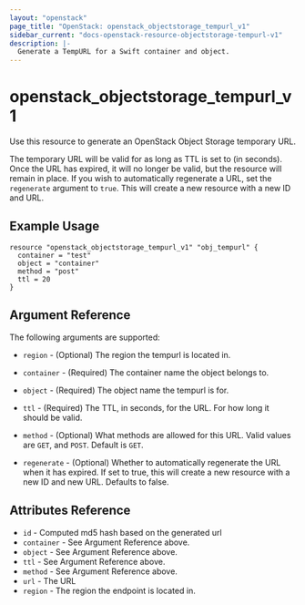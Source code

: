 ```yaml
---
layout: "openstack"
page_title: "OpenStack: openstack_objectstorage_tempurl_v1"
sidebar_current: "docs-openstack-resource-objectstorage-tempurl-v1"
description: |-
  Generate a TempURL for a Swift container and object.
---
```


# openstack\_objectstorage\_tempurl_v1

Use this resource to generate an OpenStack Object Storage temporary URL.

The temporary URL will be valid for as long as TTL is set to (in seconds).
Once the URL has expired, it will no longer be valid, but the resource
will remain in place. If you wish to automatically regenerate a URL, set
the `regenerate` argument to `true`. This will create a new resource with
a new ID and URL.


## Example Usage

```hcl
resource "openstack_objectstorage_tempurl_v1" "obj_tempurl" {
  container = "test"
  object = "container"
  method = "post"
  ttl = 20
}
```

## Argument Reference

The following arguments are supported:

* `region` - (Optional) The region the tempurl is located in.

* `container` - (Required) The container name the object belongs to.

* `object` - (Required) The object name the tempurl is for.

* `ttl` - (Required) The TTL, in seconds, for the URL. For how long it should
  be valid.

* `method` - (Optional) What methods are allowed for this URL.
  Valid values are `GET`, and `POST`. Default is `GET`.

* `regenerate` - (Optional) Whether to automatically regenerate the URL when
  it has expired. If set to true, this will create a new resource with a new
  ID and new URL. Defaults to false.

## Attributes Reference

* `id` - Computed md5 hash based on the generated url
* `container` - See Argument Reference above.
* `object` - See Argument Reference above.
* `ttl` - See Argument Reference above.
* `method` - See Argument Reference above.
* `url` - The URL
* `region` - The region the endpoint is located in.
